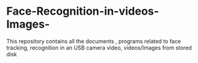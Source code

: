 # Face-Recognition-in-videos-Images-
This repository contains all the documents , programs related to face tracking, recognition in an USB camera video, videos/Images from stored disk
